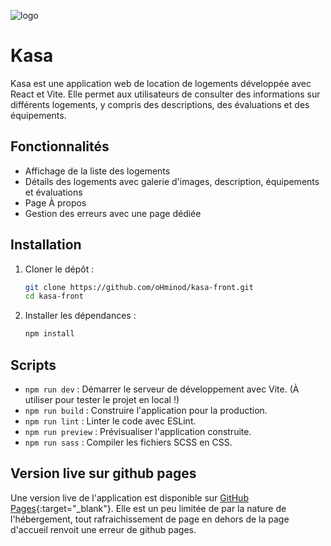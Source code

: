 ![logo](https://ohminod.github.io/kasa-front/LOGO.png)

# Kasa

Kasa est une application web de location de logements développée avec React et Vite. Elle permet aux utilisateurs de consulter des informations sur différents logements, y compris des descriptions, des évaluations et des équipements.

## Fonctionnalités

- Affichage de la liste des logements
- Détails des logements avec galerie d'images, description, équipements et évaluations
- Page À propos
- Gestion des erreurs avec une page dédiée

## Installation

1. Cloner le dépôt :

   ```sh
   git clone https://github.com/oHminod/kasa-front.git
   cd kasa-front
   ```

2. Installer les dépendances :
   ```sh
   npm install
   ```

## Scripts

- `npm run dev` : Démarrer le serveur de développement avec Vite. (À utiliser pour tester le projet en local !)
- `npm run build` : Construire l'application pour la production.
- `npm run lint` : Linter le code avec ESLint.
- `npm run preview` : Prévisualiser l'application construite.
- `npm run sass` : Compiler les fichiers SCSS en CSS.

## Version live sur github pages

Une version live de l'application est disponible sur [GitHub Pages](https://ohminod.github.io/kasa-front/){:target="\_blank"}. Elle est un peu limitée de par la nature de l'hébergement, tout rafraichissement de page en dehors de la page d'accueil renvoit une erreur de github pages.
